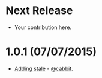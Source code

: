 Next Release
============
* Your contribution here.

1.0.1 (07/07/2015)
==================
* [Adding stale](https://github.com/karlfreeman/grape-cache_control/pull/1) - [@cabbit](https://github.com/cabbit).
